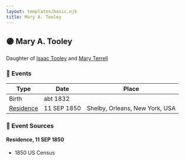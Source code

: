 ```yaml
---
layout: templates/basic.njk
title: Mary A. Tooley
---
```

## 🟣 Mary A. Tooley

Daughter of [Isaac Tooley](/people/6/65071054) and [Mary Terrell](/people/3/36199064)

### 📆 Events

Type | Date | Place
------ | ------ | ------
Birth | abt 1832 |
[Residence](#event-1) | 11 SEP 1850 | Shelby, Orleans, New York, USA

### 📰 Event Sources

#### <a id="event-1"></a> Residence, 11 SEP 1850
* 1850 US Census